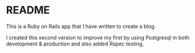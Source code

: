 # README

This is a Ruby on Rails app that I have written to create a blog.

I created this second version to improve my first by using Postgresql in both
development & production and also added Rspec testing.
